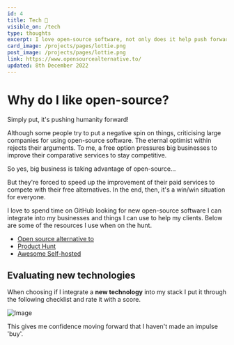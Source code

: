 ```yaml
---
id: 4
title: Tech 🤔
visible_on: /tech
type: thoughts
excerpt: I love open-source software, not only does it help push forward the entire tech ecosystem and society as a whole. But it also saves you money! What's not to love 😀. I spend a few minutes every day searching for technologies I can use to make my life easier and my businesses better, let me put this knowledge to work for you.
card_image: /projects/pages/lottie.png
post_image: /projects/pages/lottie.png
link: https://www.opensourcealternative.to/
updated: 8th December 2022
---
```


# Why do I like open-source?

Simply put, it's pushing humanity forward!

Although some people try to put a negative spin on things, criticising large companies for using open-source software. The eternal optimist within rejects their arguments. To me, a free option pressures big businesses to improve their comparative services to stay competitive.

So yes, big business is taking advantage of open-source...

But they're forced to speed up the improvement of their paid services to compete with their free alternatives. In the end, then, it's a win/win situation for everyone.

I love to spend time on GitHub looking for new open-source software I can integrate into my businesses and things I can use to help my clients. Below are some of the resources I use when on the hunt.

- [Open source alternative to](https://www.opensourcealternative.to/)
- [Product Hunt](https://www.producthunt.com/)
- [Awesome Self-hosted](https://github.com/awesome-selfhosted/awesome-selfhosted)

## Evaluating new technologies

When choosing if I integrate a **new technology** into my stack I put it through the following checklist and rate it with a score.

![Image](/tech/evaluation-checklist.png)

This gives me confidence moving forward that I haven't made an impulse 'buy'.
